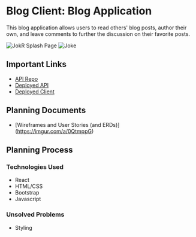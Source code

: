# Blog Client: Blog Application

This blog application allows users to read others' blog posts, author their own, and leave comments to further the discussion on their favorite posts.

![JokR Splash Page](https://imgur.com/a/7TzKzIF.jpg)
![Joke](https://imgur.com/a/a8xSyyl.jpg)

## Important Links

- [API Repo](https://obscure-peak-32326.herokuapp.com/)
- [Deployed API](https://github.com/sr-hub/JokR-api/)
- [Deployed Client](https://sr-hub.github.io/JokR-front-end/#/)

## Planning Documents
- [Wireframes and User Stories (and ERDs)] (https://imgur.com/a/0QtmppG)

## Planning Process


### Technologies Used

- React
- HTML/CSS
- Bootstrap
- Javascript


### Unsolved Problems

- Styling
